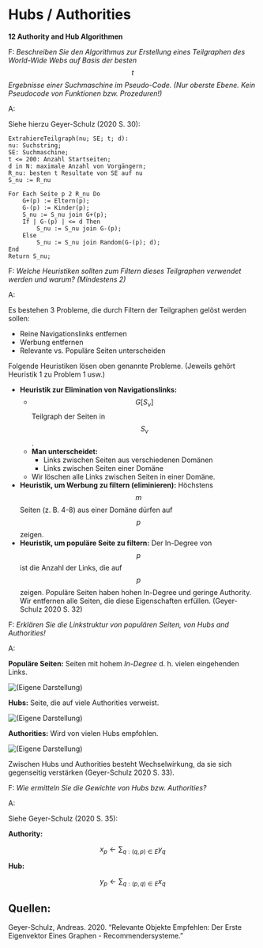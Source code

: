 # Hubs / Authorities

**12 Authority and Hub Algorithmen**

F: _Beschreiben Sie den Algorithmus zur Erstellung eines Teilgraphen des World-Wide Webs auf Basis der besten_ $$t$$ _Ergebnisse einer Suchmaschine im Pseudo-Code. (Nur oberste Ebene. Kein Pseudocode von Funktionen bzw. Prozeduren!)_

A:

Siehe hierzu Geyer-Schulz (2020 S. 30):

```
ExtrahiereTeilgraph(nu; SE; t; d):
nu: Suchstring; 
SE: Suchmaschine; 
t <= 200: Anzahl Startseiten;
d in N: maximale Anzahl von Vorgängern; 
R_nu: besten t Resultate von SE auf nu
S_nu := R_nu

For Each Seite p 2 R_nu Do
    G+(p) := Eltern(p);
    G-(p) := Kinder(p);
    S_nu := S_nu join G+(p);
    If | G-(p) | <= d Then
        S_nu := S_nu join G-(p);
    Else
        S_nu := S_nu join Random(G-(p); d);
End
Return S_nu;
```

F: _Welche Heuristiken sollten zum Filtern dieses Teilgraphen verwendet werden und warum? (Mindestens 2)_

A:

Es bestehen 3 Probleme, die durch Filtern der Teilgraphen gelöst werden sollen:

* Reine Navigationslinks entfernen
* Werbung entfernen
* Relevante vs. Populäre Seiten unterscheiden

Folgende Heuristiken lösen oben genannte Probleme. (Jeweils gehört Heuristik 1 zu Problem 1 usw.)

* **Heuristik zur Elimination von Navigationslinks:**
  * $$G\left[S_{\nu}\right]$$ Teilgraph der Seiten in $$S_{\nu}$$.
  * **Man unterscheidet:**
    * Links zwischen Seiten aus verschiedenen Domänen
    * Links zwischen Seiten einer Domäne
  * Wir löschen alle Links zwischen Seiten in einer Domäne.
* **Heuristik, um Werbung zu filtern (eliminieren):** Höchstens $$m$$ Seiten (z. B. 4-8) aus einer Domäne dürfen auf $$p$$ zeigen.
* **Heuristik, um populäre Seite zu filtern:** Der In-Degree von $$p$$ ist die Anzahl der Links, die auf $$p$$ zeigen. Populäre Seiten haben hohen In-Degree und geringe Authority. Wir entfernen alle Seiten, die diese Eigenschaften erfüllen. (Geyer-Schulz 2020 S. 32)

F: _Erklären Sie die Linkstruktur von populären Seiten, von Hubs and Authorities!_

A:

**Populäre Seiten:** Seiten mit hohem _In-Degree_ d. h. vielen eingehenden Links.

![(Eigene Darstellung)](<../../.gitbook/assets/authority (2) (2) (3) (3) (3) (3) (3) (3) (2) (1) (3).svg>)

**Hubs:** Seite, die auf viele Authorities verweist.

![(Eigene Darstellung)](../../.gitbook/assets/hub.svg)

**Authorities:** Wird von vielen Hubs empfohlen.

![(Eigene Darstellung)](<../../.gitbook/assets/authority (2) (2) (3) (3) (3) (3) (3) (3) (2) (1) (1).svg>)

Zwischen Hubs und Authorities besteht Wechselwirkung, da sie sich gegenseitig verstärken (Geyer-Schulz 2020 S. 33).

F: _Wie ermitteln Sie die Gewichte von Hubs bzw. Authorities?_

A:

Siehe Geyer-Schulz (2020 S. 35):

**Authority:**

$$
x_{p} \leftarrow \sum_{q:(q, p) \in E} y_{q}
$$

**Hub:**

$$
y_{p} \leftarrow \sum_{q:(p, q) \in E} x_{q}
$$

## Quellen:

Geyer-Schulz, Andreas. 2020. “Relevante Objekte Empfehlen: Der Erste Eigenvektor Eines Graphen - Recommendersysteme.”
